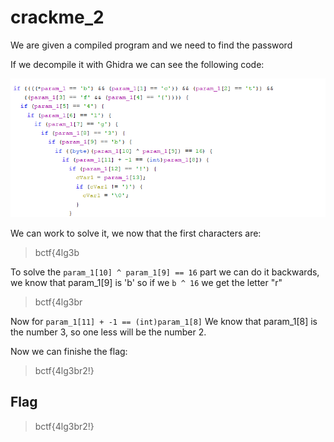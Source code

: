 # crackme_2

We are given a compiled program and we need to find the password

If we decompile it with Ghidra we can see the following code:

![image](https://github.com/MiguelCaputo/CTFs-writeups/blob/main/b01lers%20CTF/Images/crackme2.png)

We can work to solve it, we now that the first characters are:

>bctf{4lg3b

To solve the ```param_1[10] ^ param_1[9] == 16``` part we can do it backwards, we know that param_1[9] is 'b' so if we ```b ^ 16``` we get the letter "r"

>bctf{4lg3br

Now for ```param_1[11] + -1 == (int)param_1[8]``` We know that param_1[8] is the number 3, so one less will be the number 2.

Now we can finishe the flag:

> bctf{4lg3br2!} 

## Flag

> bctf{4lg3br2!}